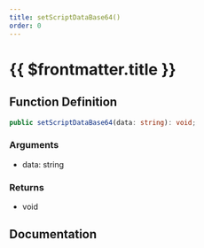 ```yaml
---
title: setScriptDataBase64()
order: 0
---
```


# {{ $frontmatter.title }}

## Function Definition

```ts
public setScriptDataBase64(data: string): void;
```

### Arguments

* data: string

### Returns

* void

## Documentation

<!--@include: ./parts/setScriptDataBase64.md-->
